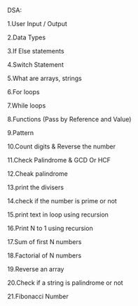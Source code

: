 DSA:


1.User Input / Output

2.Data Types

3.If Else statements

4.Switch Statement

5.What are arrays, strings

6.For loops

7.While loops

8.Functions (Pass by Reference and Value)

9.Pattern

10.Count digits & Reverse the number

11.Check Palindrome & GCD Or HCF

12.Cheak palindrome

13.print the divisers

14.check if the number is prime or not

15.print text in loop using recursion

16.Print N to 1 using recursion

17.Sum of first N numbers

18.Factorial of N numbers

19.Reverse an array

20.Check if a string is palindrome or not

21.Fibonacci Number

